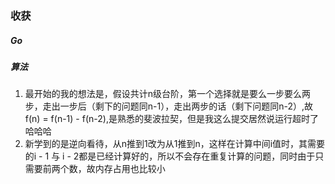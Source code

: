### 收获

##### Go

##### 算法
1. 最开始的我的想法是，假设共计n级台阶，第一个选择就是要么一步要么两步，走出一步后（剩下的问题同n-1），走出两步的话（剩下问题同n-2）,故f(n) = f(n-1) - f(n-2),是熟悉的斐波拉契，但是我这么提交居然说运行超时了哈哈哈
2. 新学到的是逆向看待，从n推到1改为从1推到n，这样在计算中间i值时，其需要的i - 1 与 i - 2都是已经计算好的，所以不会存在重复计算的问题，同时由于只需要前两个数，故内存占用也比较小